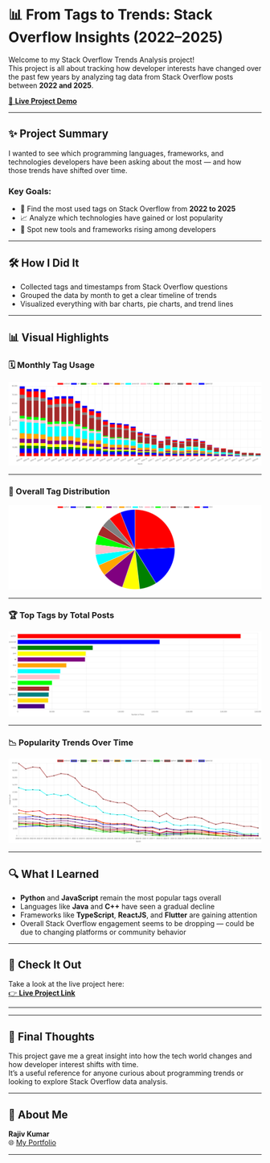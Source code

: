 # 📊 From Tags to Trends: Stack Overflow Insights (2022–2025)

Welcome to my Stack Overflow Trends Analysis project!  
This project is all about tracking how developer interests have changed over the past few years by analyzing tag data from Stack Overflow posts between **2022 and 2025**.

[🔗 **Live Project Demo**](https://rajiv1478.netlify.app/projects)

---

## ✨ Project Summary  

I wanted to see which programming languages, frameworks, and technologies developers have been asking about the most — and how those trends have shifted over time.  

### Key Goals:
- 📌 Find the most used tags on Stack Overflow from **2022 to 2025**
- 📈 Analyze which technologies have gained or lost popularity
- 🌟 Spot new tools and frameworks rising among developers

---

## 🛠️ How I Did It  

- Collected tags and timestamps from Stack Overflow questions  
- Grouped the data by month to get a clear timeline of trends  
- Visualized everything with bar charts, pie charts, and trend lines  

---

## 📊 Visual Highlights  

### 🗓️ Monthly Tag Usage  
![Monthly Tag Usage](barChart.png)

---

### 🎯 Overall Tag Distribution  
![Overall Tag Distribution](pieChart.png)

---

### 🏆 Top Tags by Total Posts  
![Top Tags](topTagsChart.png)

---

### 📉 Popularity Trends Over Time  
![Trends Over Time](trendChart.png)

---

## 🔍 What I Learned  

- **Python** and **JavaScript** remain the most popular tags overall  
- Languages like **Java** and **C++** have seen a gradual decline  
- Frameworks like **TypeScript**, **ReactJS**, and **Flutter** are gaining attention  
- Overall Stack Overflow engagement seems to be dropping — could be due to changing platforms or community behavior  

---

## 🚀 Check It Out  

Take a look at the live project here:  
[👉 **Live Project Link**](https://rajiv1478.netlify.app/projects)

---


---

## 📌 Final Thoughts  

This project gave me a great insight into how the tech world changes and how developer interest shifts with time.  
It’s a useful reference for anyone curious about programming trends or looking to explore Stack Overflow data analysis.

---

## 👋 About Me  

**Rajiv Kumar**  
🌐 [My Portfolio](https://rajiv1478.netlify.app)  

---

